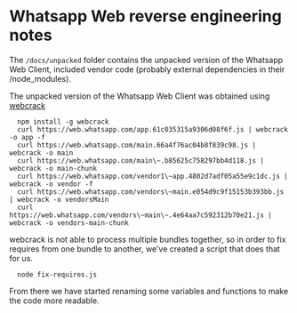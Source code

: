 # Whatsapp Web reverse engineering notes

The `/docs/unpacked` folder contains the unpacked version of the Whatsapp Web Client, included vendor code (probably external dependencies in their /node_modules).

The unpacked version of the Whatsapp Web Client was obtained using [webcrack](https://github.com/j4k0xb/webcrack)

```
  npm install -g webcrack
  curl https://web.whatsapp.com/app.61c035315a9306d08f6f.js | webcrack -o app -f
  curl https://web.whatsapp.com/main.66a4f76ac04b8f839c98.js | webcrack -o main
  curl https://web.whatsapp.com/main\~.b85625c758297bb4d118.js | webcrack -o main-chunk
  curl https://web.whatsapp.com/vendor1\~app.4802d7adf05a55e9c1dc.js | webcrack -o vendor -f
  curl https://web.whatsapp.com/vendors\~main.e054d9c9f15153b393bb.js | webcrack -o vendorsMain
  curl https://web.whatsapp.com/vendors\~main\~.4e64aa7c592312b70e21.js | webcrack -o vendors-main-chunk
```

webcrack is not able to process multiple bundles together, so in order to fix requires from one bundle to another, we've created a script that does that for us.

```
  node fix-requires.js
```

From there we have started renaming some variables and functions to make the code more readable.